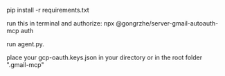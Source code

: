 pip install -r requirements.txt

run this in terminal and authorize:
npx @gongrzhe/server-gmail-autoauth-mcp auth

run agent.py.

place your gcp-oauth.keys.json in your directory or in the root folder ".gmail-mcp"